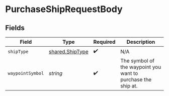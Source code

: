 # PurchaseShipRequestBody


## Fields

| Field                                                        | Type                                                         | Required                                                     | Description                                                  |
| ------------------------------------------------------------ | ------------------------------------------------------------ | ------------------------------------------------------------ | ------------------------------------------------------------ |
| `shipType`                                                   | [shared.ShipType](../../models/shared/shiptype.md)           | :heavy_check_mark:                                           | N/A                                                          |
| `waypointSymbol`                                             | *string*                                                     | :heavy_check_mark:                                           | The symbol of the waypoint you want to purchase the ship at. |